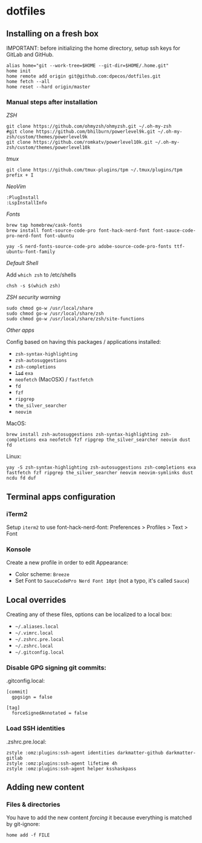 # dotfiles

## Installing on a fresh box

IMPORTANT: before initializing the home directory, setup ssh keys for GitLab and GitHub.

    alias home="git --work-tree=$HOME --git-dir=$HOME/.home.git"
    home init
    home remote add origin git@github.com:dpecos/dotfiles.git
    home fetch --all
    home reset --hard origin/master

### Manual steps after installation

*ZSH*

    git clone https://github.com/ohmyzsh/ohmyzsh.git ~/.oh-my-zsh
    #git clone https://github.com/bhilburn/powerlevel9k.git ~/.oh-my-zsh/custom/themes/powerlevel9k
    git clone https://github.com/romkatv/powerlevel10k.git ~/.oh-my-zsh/custom/themes/powerlevel10k

*tmux*

    git clone https://github.com/tmux-plugins/tpm ~/.tmux/plugins/tpm
    prefix + I

*NeoVim*

    :PlugInstall
    :LspInstallInfo

*Fonts*

    brew tap homebrew/cask-fonts
    brew install font-source-code-pro font-hack-nerd-font font-sauce-code-pro-nerd-font font-ubuntu

    yay -S nerd-fonts-source-code-pro adobe-source-code-pro-fonts ttf-ubuntu-font-family

*Default Shell*

Add `which zsh` to /etc/shells

    chsh -s $(which zsh)

*ZSH security warning*

    sudo chmod go-w /usr/local/share
    sudo chmod go-w /usr/local/share/zsh
    sudo chmod go-w /usr/local/share/zsh/site-functions

*Other apps*

Config based on having this packages / applications installed:

- `zsh-syntax-highlighting`
- `zsh-autosuggestions`
- `zsh-completions`
- ~~`lsd`~~ `exa`
- `neofetch` (MacOSX) / `fastfetch`
- `fd`
- `fzf`
- `ripgrep`
- `the_silver_searcher`
- `neovim`


MacOS:

```
brew install zsh-autosuggestions zsh-syntax-highlighting zsh-completions exa neofetch fzf ripgrep the_silver_searcher neovim dust fd
```

Linux:

```
yay -S zsh-syntax-highlighting zsh-autosuggestions zsh-completions exa fastfetch fzf ripgrep the_silver_searcher neovim neovim-symlinks dust ncdu fd duf
```

## Terminal apps configuration

### iTerm2

Setup `iterm2` to use font-hack-nerd-font: Preferences > Profiles > Text > Font

### Konsole

Create a new profile in order to edit Appearance:

- Color scheme: `Breeze`
- Set Font to `SauceCodePro Nerd Font 10pt` (not a typo, it's called `Sauce`)

## Local overrides

Creating any of these files, options can be localized to a local box:

- `~/.aliases.local`
- `~/.vimrc.local`
- `~/.zshrc.pre.local`
- `~/.zshrc.local`
- `~/.gitconfig.local`

### Disable GPG signing git commits:

.gitconfig.local:

```
[commit]
  gpgsign = false

[tag]
  forceSignedAnnotated = false
```

### Load SSH identities

.zshrc.pre.local:

```
zstyle :omz:plugins:ssh-agent identities darkmatter-github darkmatter-gitlab
zstyle :omz:plugins:ssh-agent lifetime 4h
zstyle :omz:plugins:ssh-agent helper ksshaskpass
```

## Adding new content

### Files & directories

You have to add the new content *forcing* it because everything is matched by git-ignore:

```
home add -f FILE
```


